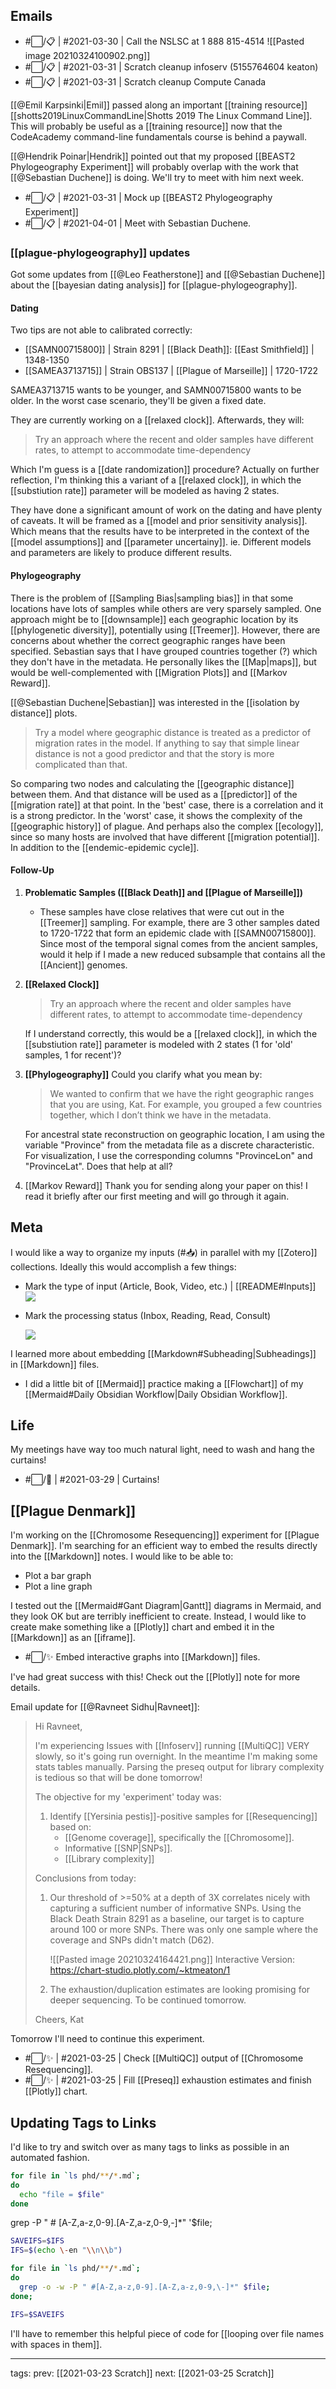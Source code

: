 ## Emails

- #⬜/📋 | #2021-03-30 | Call the NSLSC at 1 888 815-4514
![[Pasted image 20210324100902.png]]
- #⬜/📋 | #2021-03-31 | Scratch cleanup infoserv (5155764604 keaton)
- #⬜/📋 | #2021-03-31 | Scratch cleanup Compute Canada

[[@Emil Karpsinki|Emil]] passed along an important [[training resource]] [[shotts2019LinuxCommandLine|Shotts 2019 The Linux Command Line]]. This will probably be useful as a [[training resource]] now that the CodeAcademy command-line fundamentals course is behind a paywall.

[[@Hendrik Poinar|Hendrik]] pointed out that my proposed [[BEAST2 Phylogeography Experiment]] will probably overlap with the work that [[@Sebastian Duchene]] is doing. We'll try to meet with him next week.
- #⬜/📋 | #2021-03-31 | Mock up [[BEAST2 Phylogeography Experiment]]
- #⬜/📋 | #2021-04-01 | Meet with Sebastian Duchene.


### [[plague-phylogeography]] updates

Got some updates from [[@Leo Featherstone]] and [[@Sebastian Duchene]] about the [[bayesian dating analysis]] for [[plague-phylogeography]]. 

#### Dating

Two tips are not able to calibrated correctly:
- [[SAMN00715800]] | Strain 8291 | [[Black Death]]: [[East Smithfield]] | 1348-1350
- [[SAMEA3713715]] | Strain OBS137 | [[Plague of Marseille]] | 1720-1722

SAMEA3713715 wants to be younger, and SAMN00715800 wants to be older. In the worst case scenario, they'll be given a fixed date.

They are currently working on a [[relaxed clock]]. Afterwards, they will:

> Try an approach where the recent and older samples have different rates, to attempt to accommodate time-dependency

Which I'm guess is a [[date randomization]] procedure? Actually on further reflection, I'm thinking this a variant of a [[relaxed clock]], in which the [[substiution rate]] parameter will be modeled as having 2 states.

They have done a significant amount of work on the dating and have plenty of caveats. It will be framed as a [[model and prior sensitivity analysis]]. Which means that the results have to be interpreted in the context of the [[model assumptions]] and [[parameter uncertainy]]. ie. Different models and parameters are likely to produce different results.


#### Phylogeography

There is the problem of [[Sampling Bias|sampling bias]] in that some locations have lots of samples while others are very sparsely sampled. One approach might be to [[downsample]] each geographic location by its [[phylogenetic diversity]], potentially using [[Treemer]]. However, there are concerns about whether the correct geographic ranges have been specified. Sebastian says that I have grouped countries together (?) which they don't have in the metadata. He personally likes the [[Map|maps]], but would be well-complemented with [[Migration Plots]] and [[Markov Reward]].

[[@Sebastian Duchene|Sebastian]] was interested in the [[isolation by distance]] plots.

> Try a model where geographic distance is treated as a predictor of migration rates in the model. If anything to say that simple linear distance is not a good predictor and that the story is more complicated than that.

So comparing two nodes and calculating the [[geographic distance]] between them. And that distance will be used as a [[predictor]] of the [[migration rate]] at that point. In the 'best' case, there is a correlation and it is a strong predictor. In the 'worst' case, it shows the complexity of the [[geographic history]] of plague. And perhaps also the complex [[ecology]], since so many hosts are involved that have different [[migration potential]]. In addition to the [[endemic-epidemic cycle]].

#### Follow-Up

1. **Problematic Samples ([[Black Death]] and [[Plague of Marseille]])**
	 - These samples have close relatives that were cut out in the [[Treemer]] sampling. For example, there are 3 other samples dated to 1720-1722 that form an epidemic clade with [[SAMN00715800]]. Since most of the temporal signal comes from the ancient samples, would it help if I made a new reduced subsample that contains all the [[Ancient]] genomes.

2. **[[Relaxed Clock]]**
	> Try an approach where the recent and older samples have different rates, to attempt to accommodate time-dependency

	If I understand correctly, this would be a [[relaxed clock]], in which the [[substiution rate]] parameter is modeled with 2 states (1 for 'old' samples, 1 for recent')?

3. **[[Phylogeography]]**
	Could you clarify what you mean by:
	>We wanted to confirm that we have the right geographic ranges that you are using, Kat. For example, you grouped a few countries together, which I don’t think we have in the metadata.

	For ancestral state reconstruction on geographic location, I am using the variable "Province" from the metadata file as a discrete characteristic. For visualization, I use the corresponding columns "ProvinceLon" and "ProvinceLat". Does that help at all?

4. [[Markov Reward]]
	Thank you for sending along your paper on this! I read it briefly after our first meeting and will go through it again. 


## Meta

I would like a way to organize my inputs (#📥) in parallel with my [[Zotero]] collections. Ideally this would accomplish a few things:

- Mark the type of input (Article, Book, Video, etc.) | [[README#Inputs]]
	![](README.md#Tag%5CTaxonomy#Inputs)

- Mark the processing status (Inbox, Reading, Read, Consult)

	![](README.md#Tag%5CTaxonomy#Status)	

I learned more about embedding [[Markdown#Subheading|Subheadings]] in [[Markdown]] files.

- I did a little bit of [[Mermaid]] practice making a [[Flowchart]] of my [[Mermaid#Daily Obsidian Workflow|Daily Obsidian Workflow]].

## Life

My meetings have way too much natural light, need to wash and hang the curtains!
- #⬜/🧨 | #2021-03-29 | Curtains!

##  [[Plague Denmark]]

I'm working on the [[Chromosome Resequencing]] experiment for [[Plague Denmark]]. I'm searching for an efficient way to embed the results directly into the [[Markdown]] notes. I would like to be able to:

- Plot a bar graph
- Plot a line graph

I tested out the [[Mermaid#Gant Diagram|Gantt]] diagrams in Mermaid, and they look OK but are terribly inefficient to create. Instead, I would like to create make something like a [[Plotly]] chart and embed it in the [[Markdown]] as an [[iframe]].

- #⬜/✨ Embed interactive graphs into [[Markdown]] files. 

I've had great success with this! Check out the [[Plotly]] note for more details.

Email update for [[@Ravneet Sidhu|Ravneet]]:

>Hi Ravneet,
>
> I'm experiencing Issues with [[Infoserv]] running [[MultiQC]] VERY slowly, so it's going run overnight. In the meantime I'm making some stats tables manually. Parsing the preseq output for library complexity is tedious so that will be done tomorrow! 
> 
>The objective for my 'experiment' today was:
>  1. Identify [[Yersinia pestis]]-positive samples for [[Resequencing]] based on:
>      - [[Genome coverage]], specifically the [[Chromosome]].
>      - Informative [[SNP|SNPs]].
>      - [[Library complexity]]
>	 
>Conclusions from today:
>  1. Our threshold of >=50% at a depth of 3X correlates nicely with capturing a sufficient number of informative SNPs. Using the Black Death Strain 8291 as a baseline, our target is to capture around 100 or more SNPs. There was only one sample where the coverage and SNPs didn't match (D62).
>  
>      ![[Pasted image 20210324164421.png]]
>      Interactive Version: <https://chart-studio.plotly.com/~ktmeaton/1>  
>      
>  2. The exhaustion/duplication estimates are looking promising for deeper sequencing. To be continued tomorrow.
>  
>Cheers,
>Kat

Tomorrow I'll need to continue this experiment.

- #⬜/✨ | #2021-03-25 | Check [[MultiQC]] output of [[Chromosome Resequencing]].
- #⬜/✨ | #2021-03-25 | Fill [[Preseq]] exhaustion estimates and finish [[Plotly]] chart.

## Updating Tags to Links

I'd like to try and switch over as many tags to links as possible in an automated fashion.

```bash
for file in `ls phd/**/*.md`;
do
  echo "file = $file"
done
```

  grep -P " # [A-Z,a-z,0-9].[A-Z,a-z,0-9,\-]*" '$file;
  
```bash
SAVEIFS=$IFS
IFS=$(echo \-en "\\n\\b")

for file in `ls phd/**/*.md`;
do
  grep -o -w -P " #[A-Z,a-z,0-9].[A-Z,a-z,0-9,\-]*" $file; 
done;

IFS=$SAVEIFS
  ```
  
  I'll have to remember this helpful piece of code for [[looping over file names with spaces in them]].
  
  ---

tags:
prev: [[2021-03-23 Scratch]]
next: [[2021-03-25 Scratch]]